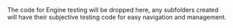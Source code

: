 The code for Engine testing will be dropped here, any subfolders created will have their subjective testing code for easy navigation and management.
